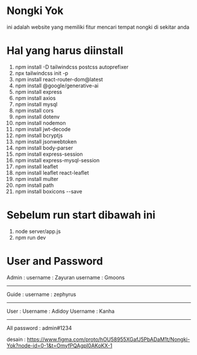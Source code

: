 # Nongki Yok

ini adalah website yang memiliki fitur mencari tempat nongki di sekitar anda

# Hal yang harus diinstall

1. npm install -D tailwindcss postcss autoprefixer
2. npx tailwindcss init -p
3. npm install react-router-dom@latest
4. npm install @google/generative-ai
5. npm install express
6. npm install axios
7. npm install mysql
8. npm install cors
9. npm install dotenv
10. npm install nodemon
11. npm install jwt-decode
12. npm install bcryptjs
13. npm install jsonwebtoken
14. npm install body-parser
15. npm install express-session
16. npm install express-mysql-session
17. npm install leaflet
18. npm install leaflet react-leaflet
19. npm install multer
20. npm install path
21. npm install boxicons --save

# Sebelum run start dibawah ini

1. node server/app.js
2. npm run dev

# User and Password

Admin :
username : Zayuran
username : Gmoons

---

Guide :
username : zephyrus

---

User :
Username : Adidoy
Username : Kanha

---

All password : admin#1234

desain : https://www.figma.com/proto/hOU58955XGafJ5PbADaM1t/Nongki-Yok?node-id=0-1&t=OmyfPQAgpI0AKoKX-1
